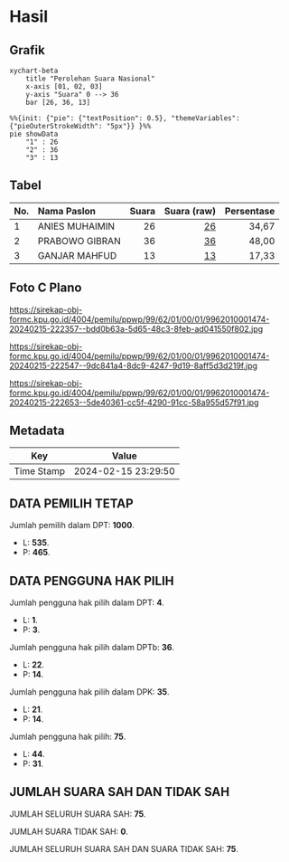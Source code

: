 # Hasil

## Grafik

```mermaid
xychart-beta
    title "Perolehan Suara Nasional"
    x-axis [01, 02, 03]
    y-axis "Suara" 0 --> 36
    bar [26, 36, 13]
```

```mermaid
%%{init: {"pie": {"textPosition": 0.5}, "themeVariables": {"pieOuterStrokeWidth": "5px"}} }%%
pie showData
    "1" : 26
    "2" : 36
    "3" : 13
```

## Tabel

| No. | Nama Paslon    | Suara | Suara (raw) | Persentase |
|:--- |:-------------- | -----:| -----------:| ----------:|
| 1   | ANIES MUHAIMIN | 26    | [26][p-1]   | 34,67      |
| 2   | PRABOWO GIBRAN | 36    | [36][p-2]   | 48,00      |
| 3   | GANJAR MAHFUD  | 13    | [13][p-3]   | 17,33      |


[p-1]: https://github.com/gigit-pemilu/pemilu-2024/blob/main/pilpres/hitung-suara/sub/99-luar-negeri/sub/62-kuala-lumpur-malaysia/sub/01-kuala-lumpur-malaysia/sub/0001-kuala-lumpur-malaysia/sub/474-tps-161/sub/paslon-1.txt
[p-2]: https://github.com/gigit-pemilu/pemilu-2024/blob/main/pilpres/hitung-suara/sub/99-luar-negeri/sub/62-kuala-lumpur-malaysia/sub/01-kuala-lumpur-malaysia/sub/0001-kuala-lumpur-malaysia/sub/474-tps-161/sub/paslon-2.txt
[p-3]: https://github.com/gigit-pemilu/pemilu-2024/blob/main/pilpres/hitung-suara/sub/99-luar-negeri/sub/62-kuala-lumpur-malaysia/sub/01-kuala-lumpur-malaysia/sub/0001-kuala-lumpur-malaysia/sub/474-tps-161/sub/paslon-3.txt

## Foto C Plano

https://sirekap-obj-formc.kpu.go.id/4004/pemilu/ppwp/99/62/01/00/01/9962010001474-20240215-222357--bdd0b63a-5d65-48c3-8feb-ad041550f802.jpg

https://sirekap-obj-formc.kpu.go.id/4004/pemilu/ppwp/99/62/01/00/01/9962010001474-20240215-222547--9dc841a4-8dc9-4247-9d19-8aff5d3d219f.jpg

https://sirekap-obj-formc.kpu.go.id/4004/pemilu/ppwp/99/62/01/00/01/9962010001474-20240215-222653--5de40361-cc5f-4290-91cc-58a955d57f91.jpg


## Metadata

| Key        | Value               |
| ---------- | ------------------- |
| Time Stamp | 2024-02-15 23:29:50 |


## DATA PEMILIH TETAP

Jumlah pemilih dalam DPT: **1000**.
 * L: **535**.
 * P: **465**.

## DATA PENGGUNA HAK PILIH

Jumlah pengguna hak pilih dalam DPT: **4**.
 * L: **1**.
 * P: **3**.

Jumlah pengguna hak pilih dalam DPTb: **36**.
 * L: **22**.
 * P: **14**.

Jumlah pengguna hak pilih dalam DPK: **35**.
 * L: **21**.
 * P: **14**.

Jumlah pengguna hak pilih: **75**.
 * L: **44**.
 * P: **31**.

## JUMLAH SUARA SAH DAN TIDAK SAH

JUMLAH SELURUH SUARA SAH: **75**.

JUMLAH SUARA TIDAK SAH: **0**.

JUMLAH SELURUH SUARA SAH DAN SUARA TIDAK SAH: **75**.



